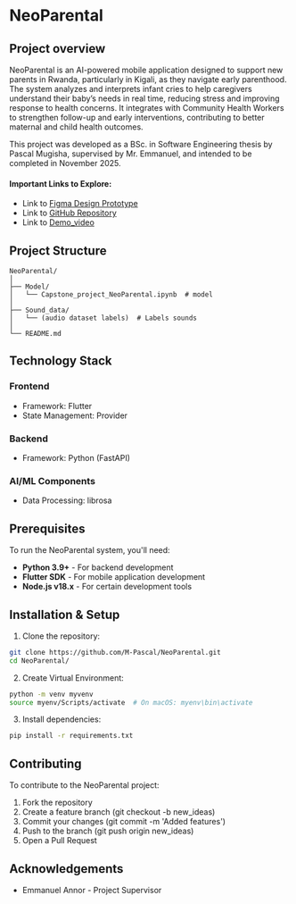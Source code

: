 # **NeoParental**
## Project overview
NeoParental is an AI-powered mobile application designed to support new parents in Rwanda, particularly in Kigali, as they navigate early parenthood. The system analyzes and interprets infant cries to help caregivers understand their baby’s needs in real time, reducing stress and improving response to health concerns. It integrates with Community Health Workers to strengthen follow-up and early interventions, contributing to better maternal and child health outcomes.

This project was developed as a BSc. in Software Engineering thesis by Pascal Mugisha, supervised by Mr. Emmanuel, and intended to be completed in November 2025.

#### Important Links to Explore:
- Link to [Figma Design Prototype](https://www.figma.com/proto/VEoDYp7vbH6ahN5du9bKWb/Untitled?node-id=0-1&t=tz9GGUXJTJ9oRpkr-1)
- Link to [GitHub Repository](https://github.com/M-Pascal/NeoParental.git)
- Link to [Demo_video](https://youtu.be/mBu3su7Ymdk)

## Project Structure
```
NeoParental/
│
├── Model/
│   └── Capstone_project_NeoParental.ipynb  # model
│
├── Sound_data/
│   └── (audio dataset labels)  # Labels sounds
│
└── README.md
```

## Technology Stack
### Frontend
- Framework: Flutter
- State Management: Provider
### Backend
- Framework: Python (FastAPI)
### AI/ML Components
- Data Processing: librosa

## Prerequisites
To run the NeoParental system, you'll need:

* **Python 3.9+** - For backend development
* **Flutter SDK** - For mobile application development
* **Node.js v18.x** - For certain development tools

## Installation & Setup
1. Clone the repository:
```bash
git clone https://github.com/M-Pascal/NeoParental.git
cd NeoParental/
```
2. Create Virtual Environment:
```bash
python -m venv myvenv
source myenv/Scripts/activate  # On macOS: myenv\bin\activate
```
3. Install dependencies:
```bash
pip install -r requirements.txt
```
## Contributing
To contribute to the NeoParental project:

1. Fork the repository
2. Create a feature branch (git checkout -b new_ideas)
3. Commit your changes (git commit -m 'Added features')
4. Push to the branch (git push origin new_ideas)
5. Open a Pull Request

## Acknowledgements
- Emmanuel Annor - Project Supervisor

